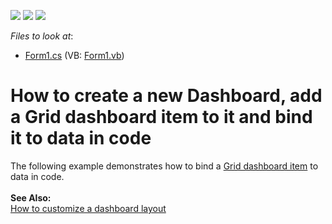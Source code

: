 <!-- default badges list -->
![](https://img.shields.io/endpoint?url=https://codecentral.devexpress.com/api/v1/VersionRange/128581065/13.2.9%2B)
[![](https://img.shields.io/badge/Open_in_DevExpress_Support_Center-FF7200?style=flat-square&logo=DevExpress&logoColor=white)](https://supportcenter.devexpress.com/ticket/details/E4768)
[![](https://img.shields.io/badge/📖_How_to_use_DevExpress_Examples-e9f6fc?style=flat-square)](https://docs.devexpress.com/GeneralInformation/403183)
<!-- default badges end -->
<!-- default file list -->
*Files to look at*:

* [Form1.cs](./CS/Dashboard_CreateGrid/Form1.cs) (VB: [Form1.vb](./VB/Dashboard_CreateGrid/Form1.vb))
<!-- default file list end -->
# How to create a new Dashboard, add a Grid dashboard item to it and bind it to data in code


<p>The following example demonstrates how to bind a <a href="https://documentation.devexpress.com/#Dashboard/CustomDocument15150">Grid dashboard item</a> to data in code.<br /><br /><strong>See Also:</strong> <br /><a href="https://www.devexpress.com/Support/Center/p/E5206">How to customize a dashboard layout</a></p>

<br/>


